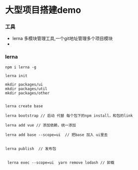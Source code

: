 # 大型项目搭建demo

### 工具

- lerna 多模块管理工具,一个git地址管理多个项目模块
- 




### lerna

```
npm i lerna -g

lerna init

mkdir packages/ui
mkdir packages/util
mkdir packages/other


lerna create base

lerna bootstrap // 启动 代替 每个包下的npm install，和包的link

lerna add vue // 添加依赖，统一添加

lerna add base --scope=ui  // 把base 加入 ui里去


lerna publish  // 发布包


 lerna exec --scope=ui  yarn remove lodash // 卸载

```



